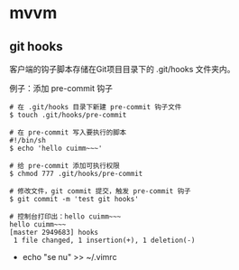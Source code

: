 # mvvm

## git hooks

客户端的钩子脚本存储在Git项目目录下的 .git/hooks 文件夹内。

例子：添加 pre-commit 钩子

```
# 在 .git/hooks 目录下新建 pre-commit 钩子文件
$ touch .git/hooks/pre-commit

# 在 pre-commit 写入要执行的脚本
#!/bin/sh
$ echo 'hello cuimm~~~'

# 给 pre-commit 添加可执行权限
$ chmod 777 .git/hooks/pre-commit

# 修改文件，git commit 提交，触发 pre-commit 钩子
$ git commit -m 'test git hooks'

# 控制台打印出：hello cuimm~~~
hello cuimm~~~
[master 2949683] hooks
 1 file changed, 1 insertion(+), 1 deletion(-)
```


- echo "se nu" >> ~/.vimrc






